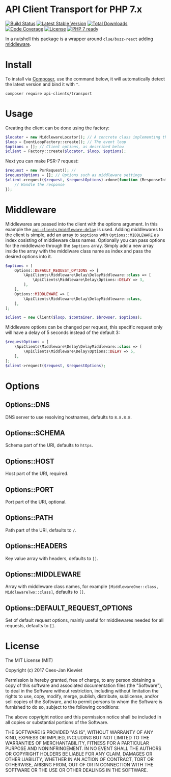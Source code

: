 # API Client Transport for PHP 7.x

[![Build Status](https://travis-ci.org/php-api-clients/transport.svg?branch=master)](https://travis-ci.org/php-api-clients/transport)
[![Latest Stable Version](https://poser.pugx.org/api-clients/transport/v/stable.png)](https://packagist.org/packages/api-clients/transport)
[![Total Downloads](https://poser.pugx.org/api-clients/transport/downloads.png)](https://packagist.org/packages/api-clients/transport/stats)
[![Code Coverage](https://scrutinizer-ci.com/g/php-api-clients/transport/badges/coverage.png?b=master)](https://scrutinizer-ci.com/g/php-api-clients/transport/?branch=master)
[![License](https://poser.pugx.org/api-clients/transport/license.png)](https://packagist.org/packages/api-clients/transport)
[![PHP 7 ready](http://php7ready.timesplinter.ch/php-api-clients/transport/badge.svg)](https://appveyor-ci.org/php-api-clients/transport)

In a nutshell this package is a wrapper around `clue/buzz-react` adding [middleware](https://github.com/php-api-clients/middleware).

# Install

To install via [Composer](http://getcomposer.org/), use the command below, it will automatically detect the latest version and bind it with `^`.

```
composer require api-clients/transport
```

# Usage

Creating the client can be done using the factory:

```php
$locator = new MiddlewareLocator(); // A concrete class implementing the middleware locator interface 
$loop = EventLoopFactory::create(); // The event loop
$options = []; // Client options, as described below
$client = Factory::create($locator, $loop, $options);
```

Next you can make PSR-7 request:

```php
$request = new PsrRequest(); // 
$requestOptions = []; // Options such as middleware settings
$client->request($request, $requestOptions)->done(function (ResponseInterface $response) {
    // Handle the response
});
```

# Middleware

Middlewares are passed into the client with the options argument. In this example the [`api-clients/middleware-delay`](https://github.com/php-api-clients/middleware-delay) is used. Adding middlewares to the client is simple, add an array to `$options` with `Options::MIDDLEWARE` as index cosisting of middleware class names. Optionally you can pass options for the middleware through the `$options` array. Simply add a new array inside the array with the middlware class name as index and pass the desired options into it.

```php
$options = [
    Options::DEFAULT_REQUEST_OPTIONS => [
        \ApiClients\Middleware\Delay\DelayMiddleware::class => [
            \ApiClients\Middleware\Delay\Options::DELAY => 3,
        ],
    ],
    Options::MIDDLEWARE => [
        \ApiClients\Middleware\Delay\DelayMiddleware::class,
    ],
];

$client = new Client($loop, $container, $browser, $options);
```

Middleware options can be changed per request, this specific request only will have a delay of 5 seconds instead of the default 3:

```php
$requestOptions = [
    \ApiClients\Middleware\Delay\DelayMiddleware::class => [
        \ApiClients\Middleware\Delay\Options::DELAY => 5,
    ],
];
$client->request($request, $requestOptions);
```

# Options

## Options::DNS

DNS server to use resolving hostnames, defaults to `8.8.8.8`. 

## Options::SCHEMA

Schema part of the URI, defaults to `https`. 

## Options::HOST

Host part of the URI, required. 

## Options::PORT

Port part of the URI, optional. 

## Options::PATH

Path part of the URI, defaults to `/`. 

## Options::HEADERS

Key value array with headers, defaults to `[]`.

## Options::MIDDLEWARE

Array with middleware class names, for example `[MiddlewareOne::class, MiddlewareTwo::class]`, defaults to `[]`.

## Options::DEFAULT_REQUEST_OPTIONS

Set of default request options, mainly useful for middlewares needed for all requests, defaults to `[]`.

# License

The MIT License (MIT)

Copyright (c) 2017 Cees-Jan Kiewiet

Permission is hereby granted, free of charge, to any person obtaining a copy
of this software and associated documentation files (the "Software"), to deal
in the Software without restriction, including without limitation the rights
to use, copy, modify, merge, publish, distribute, sublicense, and/or sell
copies of the Software, and to permit persons to whom the Software is
furnished to do so, subject to the following conditions:

The above copyright notice and this permission notice shall be included in all
copies or substantial portions of the Software.

THE SOFTWARE IS PROVIDED "AS IS", WITHOUT WARRANTY OF ANY KIND, EXPRESS OR
IMPLIED, INCLUDING BUT NOT LIMITED TO THE WARRANTIES OF MERCHANTABILITY,
FITNESS FOR A PARTICULAR PURPOSE AND NONINFRINGEMENT. IN NO EVENT SHALL THE
AUTHORS OR COPYRIGHT HOLDERS BE LIABLE FOR ANY CLAIM, DAMAGES OR OTHER
LIABILITY, WHETHER IN AN ACTION OF CONTRACT, TORT OR OTHERWISE, ARISING FROM,
OUT OF OR IN CONNECTION WITH THE SOFTWARE OR THE USE OR OTHER DEALINGS IN THE
SOFTWARE.
